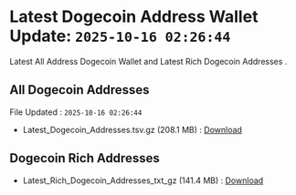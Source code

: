 # Latest Dogecoin Address Wallet Update: `2025-10-16 02:26:44`

Latest All Address Dogecoin Wallet and Latest Rich Dogecoin Addresses .

## All Dogecoin Addresses

File Updated : `2025-10-16 02:26:44`

- Latest_Dogecoin_Addresses.tsv.gz (208.1 MB) : [Download](https://github.com/Pymmdrza/Rich-Address-Wallet/releases/tag/Dogecoin)

## Dogecoin Rich Addresses

- Latest_Rich_Dogecoin_Addresses_txt_gz (141.4 MB) : [Download](https://github.com/Pymmdrza/Rich-Address-Wallet/releases/tag/Dogecoin)
